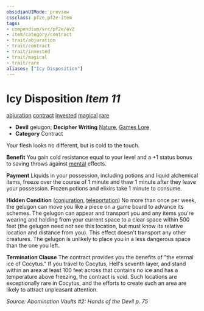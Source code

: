 ```yaml
---
obsidianUIMode: preview
cssclass: pf2e,pf2e-item
tags:
- compendium/src/pf2e/av2
- item/category/contract
- trait/abjuration
- trait/contract
- trait/invested
- trait/magical
- trait/rare
aliases: ["Icy Disposition"]
---
```

# Icy Disposition *Item 11*  
[abjuration](rules/traits/abjuration.md "Abjuration School Trait")  [contract](rules/traits/contract-lol.md "Contract Item Trait")  [invested](rules/traits/invested.md "Invested Item Trait")  [magical](rules/traits/magical.md "Magical Item Trait")  [rare](rules/traits/rare.md "Rare Rarity Trait")  

- **Devil** gelugon; **Decipher Writing** [Nature](compendium/skills.md#Nature), [Games Lore](compendium/skills.md#Lore)
- **Category** Contract

Your flesh looks no different, but is cold to the touch.

**Benefit** You gain cold resistance equal to your level and a +1 status bonus to saving throws against [mental](rules/traits/mental.md "Mental Effect Trait") effects.

**Payment** Liquids in your possession, including potions and liquid alchemical items, freeze over the course of 1 minute and thaw 1 minute after they leave your possession. Frozen potions and elixirs take 1 minute to consume.

**Hidden Condition** ([conjuration](rules/traits/conjuration.md "Conjuration School Trait"), [teleportation](rules/traits/teleportation.md "Teleportation Effect Trait")) No more than once per week, the gelugon can move you like a piece on a game board to advance its schemes. The gelugon can appear and transport you and any items you're wearing and holding from your current space to a clear space within 500 feet (the gelugon need not see this location, but must know its relative location and distance from you). This effect doesn't transport any other creatures. The gelugon is unlikely to place you in a less dangerous space than the one you left.

**Termination Clause** The contract provides you the benefits of "the eternal ice of Cocytus." If you travel to Cocytus, Hell's seventh layer, and stand within an area at least 100 feet across that contains no ice and has a temperature above freezing, the contract is void. Such locations are exceptionally rare in Cocytus, and the efforts to create such an area are likely to attract unpleasant attention.

*Source: Abomination Vaults #2: Hands of the Devil p. 75*